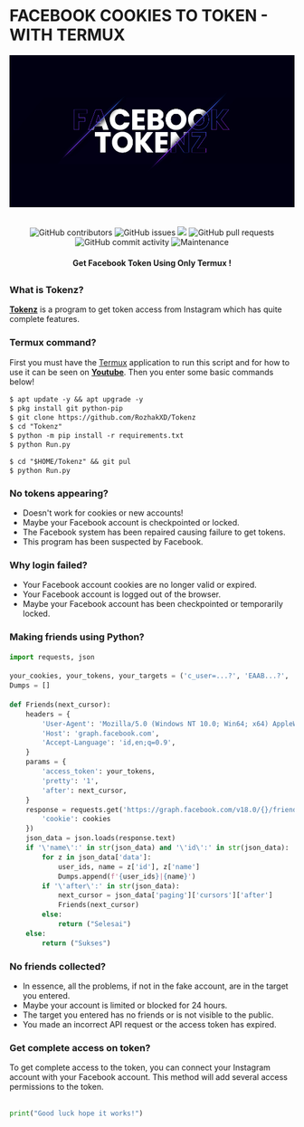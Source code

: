 # FACEBOOK COOKIES TO TOKEN - WITH TERMUX
<div align="center">
  <img src="Data/Tokenz.jpg">
  <br>
  <br>
  <p>
    <img alt="GitHub contributors" src="https://img.shields.io/github/contributors/rozhakxd/Tokenz">
    <img alt="GitHub issues" src="https://img.shields.io/github/issues/rozhakxd/Tokenz">
    <img src="https://img.shields.io/badge/PRs-welcome-brightgreen.svg?style=shields">
    <img alt="GitHub pull requests" src="https://img.shields.io/github/issues-pr/rozhakxd/Tokenz">
    <img alt="GitHub commit activity" src="https://img.shields.io/github/commit-activity/m/rozhakxd/Tokenz">
    <img alt="Maintenance" src="https://img.shields.io/maintenance/no/2023">
  </p>
  <h4> Get Facebook Token Using Only Termux ! </h4>
</div>

##

### What is Tokenz?
[**Tokenz**](https://github.com/RozhakXD/Tokenz) is a program to get token access from Instagram which has quite complete features.

### Termux command?
First you must have the [Termux](https://f-droid.org/repo/com.termux_118.apk) application to run this script and for how to use it can be seen on [**Youtube**](https://youtu.be/iCirhlST6_g). Then you enter some basic commands below!
```
$ apt update -y && apt upgrade -y
$ pkg install git python-pip
$ git clone https://github.com/RozhakXD/Tokenz
$ cd "Tokenz"
$ python -m pip install -r requirements.txt
$ python Run.py
```

```
$ cd "$HOME/Tokenz" && git pul
$ python Run.py
```

### No tokens appearing?

- Doesn't work for cookies or new accounts!
- Maybe your Facebook account is checkpointed or locked.
- The Facebook system has been repaired causing failure to get tokens.
- This program has been suspected by Facebook.

### Why login failed?

- Your Facebook account cookies are no longer valid or expired.
- Your Facebook account is logged out of the browser.
- Maybe your Facebook account has been checkpointed or temporarily locked.

### Making friends using Python?

```python
import requests, json

your_cookies, your_tokens, your_targets = ('c_user=...?', 'EAAB...?', '10009...?')
Dumps = []

def Friends(next_cursor):
    headers = {
        'User-Agent': 'Mozilla/5.0 (Windows NT 10.0; Win64; x64) AppleWebKit/537.36 (KHTML, like Gecko) Chrome/117.0.0.0 Safari/537.36',
        'Host': 'graph.facebook.com',
        'Accept-Language': 'id,en;q=0.9',
    }
    params = {
        'access_token': your_tokens,
        'pretty': '1',
        'after': next_cursor,
    }
    response = requests.get('https://graph.facebook.com/v18.0/{}/friends?'.format(your_targets), params = params, headers = headers, cookies = {
        'cookie': cookies
    })
    json_data = json.loads(response.text)
    if '\'name\':' in str(json_data) and '\'id\':' in str(json_data):
        for z in json_data['data']:
            user_ids, name = z['id'], z['name']
            Dumps.append(f'{user_ids}|{name}')
        if '\'after\':' in str(json_data):
            next_cursor = json_data['paging']['cursors']['after']
            Friends(next_cursor)
        else:
            return ("Selesai")
    else:
        return ("Sukses")
```

### No friends collected?

- In essence, all the problems, if not in the fake account, are in the target you entered.
- Maybe your account is limited or blocked for 24 hours.
- The target you entered has no friends or is not visible to the public.
- You made an incorrect API request or the access token has expired.

### Get complete access on token?

To get complete access to the token, you can connect your Instagram account with your Facebook account. This method will add several access permissions to the token.

##
```python
print("Good luck hope it works!")
```
##
